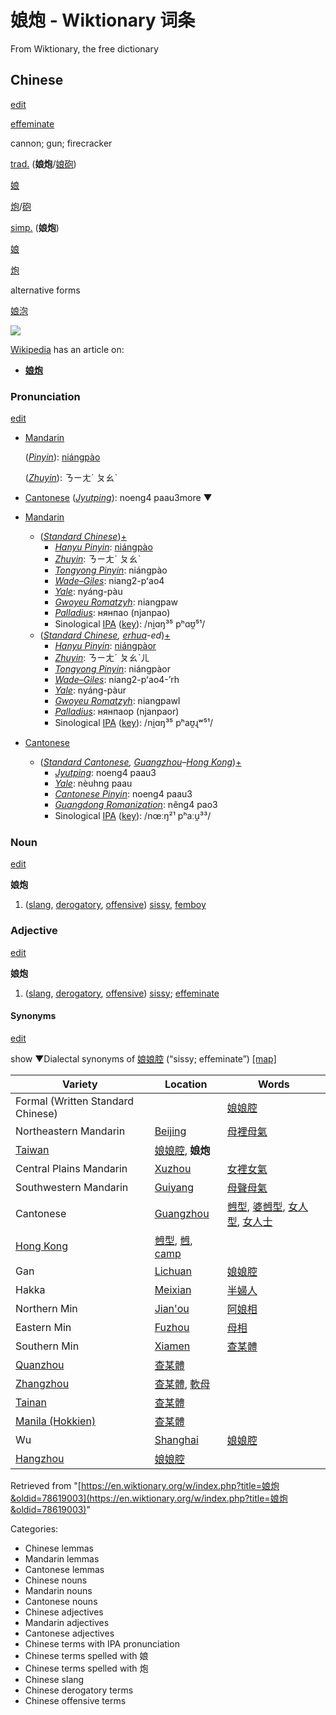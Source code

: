 # 娘炮 - Wiktionary 词条

From Wiktionary, the free dictionary

## Chinese

[edit](/w/index.php?title=%E5%A8%98%E7%82%AE&action=edit&section=1 "Edit section: Chinese")

[effeminate](/wiki/effeminate "effeminate")

cannon; gun; firecracker

[trad.](/wiki/Traditional_Chinese "Traditional Chinese") (**娘炮**/[娘砲](/wiki/%E5%A8%98%E7%A0%B2#Chinese "娘砲"))

[娘](/wiki/%E5%A8%98#Chinese "娘")

[炮](/wiki/%E7%82%AE#Chinese "炮")/[砲](/wiki/%E7%A0%B2#Chinese "砲")

[simp.](/wiki/Simplified_Chinese "Simplified Chinese") (**娘炮**)

[娘](/wiki/%E5%A8%98#Chinese "娘")

[炮](/wiki/%E7%82%AE#Chinese "炮")

alternative forms

[娘泡](/wiki/%E5%A8%98%E6%B3%A1#Chinese "娘泡")

![](//upload.wikimedia.org/wikipedia/commons/thumb/6/63/Wikipedia-logo.png/32px-Wikipedia-logo.png)

[Wikipedia](/wiki/Wikipedia "Wikipedia") has an article on:

-   **[娘炮](https://en.wikipedia.org/wiki/zh:%E5%A8%98%E7%82%AE "w:zh:娘炮")**

### Pronunciation

[edit](/w/index.php?title=%E5%A8%98%E7%82%AE&action=edit&section=2 "Edit section: Pronunciation")

-   [Mandarin](https://en.wikipedia.org/wiki/Mandarin_Chinese "w:Mandarin Chinese")
    
    (_[Pinyin](https://en.wikipedia.org/wiki/Pinyin "w:Pinyin")_): [niángpào](/wiki/ni%C3%A1ngp%C3%A0o#Mandarin "niángpào")
    
    (_[Zhuyin](https://en.wikipedia.org/wiki/Zhuyin "w:Zhuyin")_): ㄋㄧㄤˊ ㄆㄠˋ
    
-   [Cantonese](https://en.wikipedia.org/wiki/Cantonese "w:Cantonese") (_[Jyutping](https://en.wikipedia.org/wiki/Jyutping "w:Jyutping")_): noeng4 paau3more ▼

-   [Mandarin](https://en.wikipedia.org/wiki/Mandarin_Chinese "w:Mandarin Chinese")
    -   (_[Standard Chinese](https://en.wikipedia.org/wiki/Standard_Chinese "w:Standard Chinese")_)[+](https://en.wiktionary.org/w/index.php?title=Module%3Azh%2Fdata%2Fcmn-hom%2F3&action=edit)
        -   _[Hanyu Pinyin](https://en.wikipedia.org/wiki/Pinyin "w:Pinyin")_: [niángpào](/wiki/ni%C3%A1ngp%C3%A0o#Mandarin "niángpào")
        -   _[Zhuyin](https://en.wikipedia.org/wiki/Zhuyin "w:Zhuyin")_: ㄋㄧㄤˊ ㄆㄠˋ
        -   _[Tongyong Pinyin](https://en.wikipedia.org/wiki/Tongyong_Pinyin "w:Tongyong Pinyin")_: niángpào
        -   _[Wade–Giles](https://en.wikipedia.org/wiki/Wade%E2%80%93Giles "w:Wade–Giles")_: niang2\-pʻao4
        -   _[Yale](https://en.wikipedia.org/wiki/Yale_romanization_of_Mandarin "w:Yale romanization of Mandarin")_: nyáng-pàu
        -   _[Gwoyeu Romatzyh](https://en.wikipedia.org/wiki/Gwoyeu_Romatzyh "w:Gwoyeu Romatzyh")_: niangpaw
        -   _[Palladius](https://en.wikipedia.org/wiki/Cyrillization_of_Chinese "w:Cyrillization of Chinese")_: нянпао (njanpao)
        -   Sinological [IPA](/wiki/Wiktionary:International_Phonetic_Alphabet "Wiktionary:International Phonetic Alphabet") ([key](/wiki/Appendix:Mandarin_pronunciation "Appendix:Mandarin pronunciation")): /ni̯ɑŋ³⁵ pʰɑʊ̯⁵¹/
    -   (_[Standard Chinese](https://en.wikipedia.org/wiki/Standard_Chinese "w:Standard Chinese"), [erhua](https://en.wikipedia.org/wiki/erhua "w:erhua")\-ed_)[+](https://en.wiktionary.org/w/index.php?title=Module%3Azh%2Fdata%2Fcmn-hom%2F3&action=edit)
        -   _[Hanyu Pinyin](https://en.wikipedia.org/wiki/Pinyin "w:Pinyin")_: [niángpàor](/w/index.php?title=ni%C3%A1ngp%C3%A0or&action=edit&redlink=1 "niángpàor (page does not exist)")
        -   _[Zhuyin](https://en.wikipedia.org/wiki/Zhuyin "w:Zhuyin")_: ㄋㄧㄤˊ ㄆㄠˋㄦ
        -   _[Tongyong Pinyin](https://en.wikipedia.org/wiki/Tongyong_Pinyin "w:Tongyong Pinyin")_: niángpàor
        -   _[Wade–Giles](https://en.wikipedia.org/wiki/Wade%E2%80%93Giles "w:Wade–Giles")_: niang2\-pʻao4\-ʼrh
        -   _[Yale](https://en.wikipedia.org/wiki/Yale_romanization_of_Mandarin "w:Yale romanization of Mandarin")_: nyáng-pàur
        -   _[Gwoyeu Romatzyh](https://en.wikipedia.org/wiki/Gwoyeu_Romatzyh "w:Gwoyeu Romatzyh")_: niangpawl
        -   _[Palladius](https://en.wikipedia.org/wiki/Cyrillization_of_Chinese "w:Cyrillization of Chinese")_: нянпаор (njanpaor)
        -   Sinological [IPA](/wiki/Wiktionary:International_Phonetic_Alphabet "Wiktionary:International Phonetic Alphabet") ([key](/wiki/Appendix:Mandarin_pronunciation "Appendix:Mandarin pronunciation")): /ni̯ɑŋ³⁵ pʰaʊ̯ɻʷ⁵¹/
-   [Cantonese](https://en.wikipedia.org/wiki/Cantonese "w:Cantonese")
    -   (_[Standard Cantonese](https://en.wikipedia.org/wiki/Standard_Cantonese "w:Standard Cantonese"), [Guangzhou](https://en.wikipedia.org/wiki/Guangzhou_Cantonese "w:Guangzhou Cantonese")–[Hong Kong](https://en.wikipedia.org/wiki/Hong_Kong_Cantonese "w:Hong Kong Cantonese")_)[+](https://en.wiktionary.org/w/index.php?title=Module%3Ayue-pron%2Fhom&action=edit)
        -   _[Jyutping](https://en.wikipedia.org/wiki/Jyutping "w:Jyutping")_: noeng4 paau3
        -   _[Yale](https://en.wikipedia.org/wiki/Yale_romanization_of_Cantonese "w:Yale romanization of Cantonese")_: nèuhng paau
        -   _[Cantonese Pinyin](https://en.wikipedia.org/wiki/Cantonese_Pinyin "w:Cantonese Pinyin")_: noeng4 paau3
        -   _[Guangdong Romanization](https://en.wikipedia.org/wiki/Guangdong_Romanization "w:Guangdong Romanization")_: nêng4 pao3
        -   Sinological [IPA](/wiki/Wiktionary:International_Phonetic_Alphabet "Wiktionary:International Phonetic Alphabet") ([key](https://en.wikipedia.org/wiki/Cantonese_phonology "w:Cantonese phonology")): /nœːŋ²¹ pʰaːu̯³³/

### Noun

[edit](/w/index.php?title=%E5%A8%98%E7%82%AE&action=edit&section=3 "Edit section: Noun")

**娘炮**

1.  ([slang](/wiki/Appendix:Glossary#slang "Appendix:Glossary"), [derogatory](https://en.wiktionary.org/wiki/derogatory#English "derogatory"), [offensive](/wiki/Appendix:Glossary#offensive "Appendix:Glossary")) [sissy](https://en.wiktionary.org/wiki/sissy#English "sissy"), [femboy](https://en.wiktionary.org/wiki/femboy#English "femboy")

### Adjective

[edit](/w/index.php?title=%E5%A8%98%E7%82%AE&action=edit&section=4 "Edit section: Adjective")

**娘炮**

1.  ([slang](/wiki/Appendix:Glossary#slang "Appendix:Glossary"), [derogatory](https://en.wiktionary.org/wiki/derogatory#English "derogatory"), [offensive](/wiki/Appendix:Glossary#offensive "Appendix:Glossary")) [sissy](https://en.wiktionary.org/wiki/sissy#English "sissy"); [effeminate](https://en.wiktionary.org/wiki/effeminate#English "effeminate")

#### Synonyms

[edit](/w/index.php?title=%E5%A8%98%E7%82%AE&action=edit&section=5 "Edit section: Synonyms")

show ▼Dialectal synonyms of [娘娘腔](/wiki/%E5%A8%98%E5%A8%98%E8%85%94#Chinese "娘娘腔") (“sissy; effeminate”) [[map]](/wiki/Template:zh-dial-map/%E5%A8%98%E5%A8%98%E8%85%94 "Template:zh-dial-map/娘娘腔")

Variety | Location | Words
---|---|---
Formal (Written Standard Chinese) | | [娘娘腔](/wiki/%E5%A8%98%E5%A8%98%E8%85%94#Chinese "娘娘腔")
Northeastern Mandarin | [Beijing](https://en.wikipedia.org/wiki/Beijing_dialect "w:Beijing dialect") | [母裡母氣](/w/index.php?title=%E6%AF%8D%E8%A3%A1%E6%AF%8D%E6%B0%A3&action=edit&redlink=1 "母裡母氣 (page does not exist)")
| [Taiwan](https://en.wikipedia.org/wiki/Taiwan_Mandarin "w:Taiwan Mandarin") | [娘娘腔](/wiki/%E5%A8%98%E5%A8%98%E8%85%94#Chinese "娘娘腔"), **娘炮**
Central Plains Mandarin | [Xuzhou](https://en.wikipedia.org/wiki/Xuzhou_dialect "w:Xuzhou dialect") | [女裡女氣](/w/index.php?title=%E5%A5%B3%E8%A3%A1%E5%A5%B3%E6%B0%A3&action=edit&redlink=1 "女裡女氣 (page does not exist)")
Southwestern Mandarin | [Guiyang](https://en.wikipedia.org/wiki/zh:%E8%B2%B4%E9%99%BD%E8%A9%B1 "w:zh:貴陽話") | [母聲母氣](/w/index.php?title=%E6%AF%8D%E8%81%B2%E6%AF%8D%E6%B0%A3&action=edit&redlink=1 "母聲母氣 (page does not exist)")
Cantonese | [Guangzhou](https://en.wikipedia.org/wiki/Guangzhou_dialect "w:Guangzhou dialect") | [乸型](/wiki/%E4%B9%B8%E5%9E%8B#Chinese "乸型"), [婆乸型](/w/index.php?title=%E5%A9%86%E4%B9%B8%E5%9E%8B&action=edit&redlink=1 "婆乸型 (page does not exist)"), [女人型](/w/index.php?title=%E5%A5%B3%E4%BA%BA%E5%9E%8B&action=edit&redlink=1 "女人型 (page does not exist)"), [女人士](/wiki/%E5%A5%B3%E4%BA%BA%E5%A3%AB#Chinese "女人士")
| [Hong Kong](https://en.wikipedia.org/wiki/Hong_Kong_Cantonese "w:Hong Kong Cantonese") | [乸型](/wiki/%E4%B9%B8%E5%9E%8B#Chinese "乸型"), [乸](/wiki/%E4%B9%B8#Chinese "乸"), [camp](/wiki/camp#Chinese "camp")
Gan | [Lichuan](https://en.wikipedia.org/wiki/Lichuan_County "w:Lichuan County") | [娘娘腔](/wiki/%E5%A8%98%E5%A8%98%E8%85%94#Chinese "娘娘腔")
Hakka | [Meixian](https://en.wikipedia.org/wiki/Meixian_dialect "w:Meixian dialect") | [半婦人](/wiki/%E5%8D%8A%E5%A9%A6%E4%BA%BA#Chinese "半婦人")
Northern Min | [Jian'ou](https://en.wikipedia.org/wiki/Jian%27ou_dialect "w:Jian'ou dialect") | [阿娘相](/w/index.php?title=%E9%98%BF%E5%A8%98%E7%9B%B8&action=edit&redlink=1 "阿娘相 (page does not exist)")
Eastern Min | [Fuzhou](https://en.wikipedia.org/wiki/Fuzhou_dialect "w:Fuzhou dialect") | [母相](/w/index.php?title=%E6%AF%8D%E7%9B%B8&action=edit&redlink=1 "母相 (page does not exist)")
Southern Min | [Xiamen](https://en.wikipedia.org/wiki/Amoy_dialect "w:Amoy dialect") | [查某體](/wiki/%E6%9F%A5%E6%9F%90%E9%AB%94#Chinese "查某體")
| [Quanzhou](https://en.wikipedia.org/wiki/Quanzhou_dialect "w:Quanzhou dialect") | [查某體](/wiki/%E6%9F%A5%E6%9F%90%E9%AB%94#Chinese "查某體")
| [Zhangzhou](https://en.wikipedia.org/wiki/Zhangzhou_dialect "w:Zhangzhou dialect") | [查某體](/wiki/%E6%9F%A5%E6%9F%90%E9%AB%94#Chinese "查某體"), [軟母](/wiki/%E8%BB%9F%E6%AF%8D#Chinese "軟母")
| [Tainan](https://en.wikipedia.org/wiki/Taiwanese_Hokkien "w:Taiwanese Hokkien") | [查某體](/wiki/%E6%9F%A5%E6%9F%90%E9%AB%94#Chinese "查某體")
| [Manila (Hokkien)](https://en.wikipedia.org/wiki/Philippine_Hokkien "w:Philippine Hokkien") | [查某體](/wiki/%E6%9F%A5%E6%9F%90%E9%AB%94#Chinese "查某體")
Wu | [Shanghai](https://en.wikipedia.org/wiki/Shanghainese "w:Shanghainese") | [娘娘腔](/wiki/%E5%A8%98%E5%A8%98%E8%85%94#Chinese "娘娘腔")
| [Hangzhou](https://en.wikipedia.org/wiki/Hangzhou_dialect "w:Hangzhou dialect") | [娘娘腔](/wiki/%E5%A8%98%E5%A8%98%E8%85%94#Chinese "娘娘腔")

Retrieved from "[https://en.wiktionary.org/w/index.php?title=娘炮&oldid=78619003](https://en.wiktionary.org/w/index.php?title=娘炮&oldid=78619003)"

Categories:
- Chinese lemmas
- Mandarin lemmas
- Cantonese lemmas
- Chinese nouns
- Mandarin nouns
- Cantonese nouns
- Chinese adjectives
- Mandarin adjectives
- Cantonese adjectives
- Chinese terms with IPA pronunciation
- Chinese terms spelled with 娘
- Chinese terms spelled with 炮
- Chinese slang
- Chinese derogatory terms
- Chinese offensive terms
